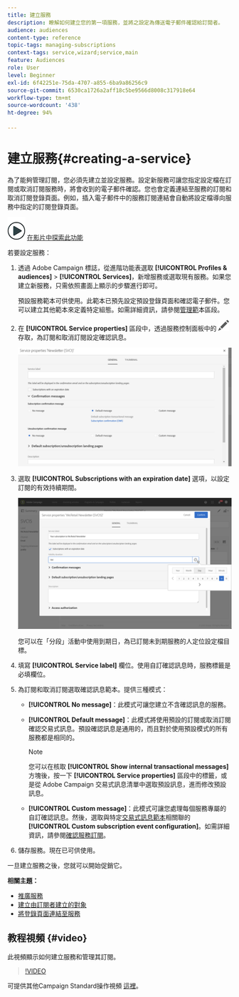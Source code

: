 ```yaml
---
title: 建立服務
description: 瞭解如何建立您的第一項服務，並將之設定為傳送電子郵件確認給訂閱者。
audience: audiences
content-type: reference
topic-tags: managing-subscriptions
context-tags: service,wizard;service,main
feature: Audiences
role: User
level: Beginner
exl-id: 6f42251e-75da-4707-a855-6ba9a86256c9
source-git-commit: 6530ca1726a2aff18c5be9566d8008c317918e64
workflow-type: tm+mt
source-wordcount: '438'
ht-degree: 94%

---
```


# 建立服務{#creating-a-service}

為了能夠管理訂閱，您必須先建立並設定服務。設定新服務可讓您指定設定檔在訂閱或取消訂閱服務時，將會收到的電子郵件確認。您也會定義連結至服務的訂閱和取消訂閱登錄頁面。例如，插入電子郵件中的服務訂閱連結會自動將設定檔導向服務中指定的訂閱登錄頁面。

![](assets/do-not-localize/how-to-video.png) [在影片中探索此功能](#video)

若要設定服務：

1. 透過 Adobe Campaign 標誌，從進階功能表選取 **[!UICONTROL Profiles & audiences]**  >  **[!UICONTROL Services]**，新增服務或選取現有服務。如果您建立新服務，只需依照畫面上顯示的步驟進行即可。

   預設服務範本可供使用。此範本已預先設定預設登錄頁面和確認電子郵件。您可以建立其他範本來定義特定組態。如需詳細資訊，請參閱[管理範](../../start/using/marketing-activity-templates.md)本區段。

1. 在 **[!UICONTROL Service properties]** 區段中，透過服務控制面板中的 ![](assets/edit_darkgrey-24px.png) 存取，為訂閱和取消訂閱設定確認訊息。

   ![](assets/lp_service_parameters.png)

1. 選取 **[!UICONTROL Subscriptions with an expiration date]** 選項，以設定訂閱的有效持續期間。

   ![](assets/lp_service_expiration.png)

   您可以在「分段」活動中使用到期日，為已訂閱未到期服務的人定位設定檔目標。

1. 填寫 **[!UICONTROL Service label]** 欄位。使用自訂確認訊息時，服務標籤是必填欄位。

1. 為訂閱和取消訂閱選取確認訊息範本。提供三種模式：

   * **[!UICONTROL No message]**：此模式可讓您建立不含確認訊息的服務。
   * **[!UICONTROL Default message]**：此模式將使用預設的訂閱或取消訂閱確認交易式訊息。預設確認訊息是通用的，而且對於使用預設模式的所有服務都是相同的。

      >[!NOTE]
      >
      >您可以在核取 **[!UICONTROL Show internal transactional messages]** 方塊後，按一下 **[!UICONTROL Service properties]** 區段中的標籤，或是從 Adobe Campaign 交易式訊息清單中選取預設訊息，進而修改預設訊息。

   * **[!UICONTROL Custom message]**：此模式可讓您處理每個服務專屬的自訂確認訊息。然後，選取與特定[交易式訊息範本](../../channels/using/getting-started-with-transactional-msg.md)相關聯的 **[!UICONTROL Custom subscription event configuration]**。如需詳細資訊，請參閱[確認服務訂閱](../../audiences/using/confirming-subscription-to-a-service.md)。

1. 儲存服務。現在已可供使用。

一旦建立服務之後，您就可以開始促銷它。

**相關主題：**

* [推廣服務](../../audiences/using/promoting-a-service.md)
* [建立由訂閱者建立的對象](../../audiences/using/creating-audiences.md#creating-list-audiences)
* [將登錄頁面連結至服務](../../channels/using/configuring-landing-page.md#linking-a-landing-page-to-a-service)

## 教程視頻 {#video}

此視頻顯示如何建立服務和管理其訂閱。

>[!VIDEO](https://video.tv.adobe.com/v/24673?quality=12)

可提供其他Campaign Standard操作視頻 [這裡](https://experienceleague.adobe.com/docs/campaign-standard-learn/tutorials/overview.html?lang=zh-Hant)。
